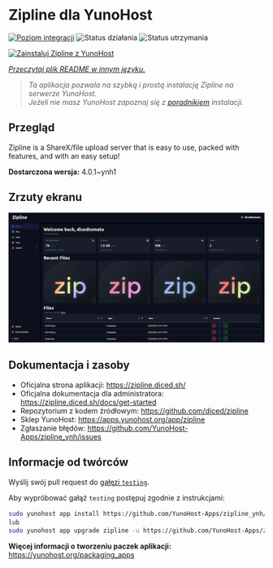 <!--
To README zostało automatycznie wygenerowane przez <https://github.com/YunoHost/apps/tree/master/tools/readme_generator>
Nie powinno być ono edytowane ręcznie.
-->

# Zipline dla YunoHost

[![Poziom integracji](https://apps.yunohost.org/badge/integration/zipline)](https://ci-apps.yunohost.org/ci/apps/zipline/)
![Status działania](https://apps.yunohost.org/badge/state/zipline)
![Status utrzymania](https://apps.yunohost.org/badge/maintained/zipline)

[![Zainstaluj Zipline z YunoHost](https://install-app.yunohost.org/install-with-yunohost.svg)](https://install-app.yunohost.org/?app=zipline)

*[Przeczytaj plik README w innym języku.](./ALL_README.md)*

> *Ta aplikacja pozwala na szybką i prostą instalację Zipline na serwerze YunoHost.*  
> *Jeżeli nie masz YunoHost zapoznaj się z [poradnikiem](https://yunohost.org/install) instalacji.*

## Przegląd

Zipline is a ShareX/file upload server that is easy to use, packed with features, and with an easy setup! 

**Dostarczona wersja:** 4.0.1~ynh1

## Zrzuty ekranu

![Zrzut ekranu z Zipline](./doc/screenshots/screenshot.png)

## Dokumentacja i zasoby

- Oficjalna strona aplikacji: <https://zipline.diced.sh/>
- Oficjalna dokumentacja dla administratora: <https://zipline.diced.sh/docs/get-started>
- Repozytorium z kodem źródłowym: <https://github.com/diced/zipline>
- Sklep YunoHost: <https://apps.yunohost.org/app/zipline>
- Zgłaszanie błędów: <https://github.com/YunoHost-Apps/zipline_ynh/issues>

## Informacje od twórców

Wyślij swój pull request do [gałęzi `testing`](https://github.com/YunoHost-Apps/zipline_ynh/tree/testing).

Aby wypróbować gałąź `testing` postępuj zgodnie z instrukcjami:

```bash
sudo yunohost app install https://github.com/YunoHost-Apps/zipline_ynh/tree/testing --debug
lub
sudo yunohost app upgrade zipline -u https://github.com/YunoHost-Apps/zipline_ynh/tree/testing --debug
```

**Więcej informacji o tworzeniu paczek aplikacji:** <https://yunohost.org/packaging_apps>
